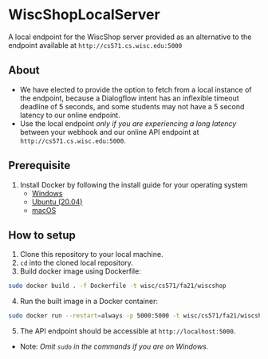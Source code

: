 # WiscShopLocalServer
A local endpoint for the WiscShop server provided as an alternative to the endpoint available at `http://cs571.cs.wisc.edu:5000`

## About
- We have elected to provide the option to fetch from a local instance of the endpoint, because a Dialogflow intent has an inflexible timeout deadline of 5 seconds, and some students may not have a 5 second latency to our online endpoint. 
- Use the local endpoint _only if you are experiencing a long latency_ between your webhook and our online API endpoint at `http://cs571.cs.wisc.edu:5000`.

## Prerequisite
1. Install Docker by following the install guide for your operating system
    - [Windows](https://docs.docker.com/desktop/windows/install/)
    - [Ubuntu (20.04)](https://www.digitalocean.com/community/tutorials/how-to-install-and-use-docker-on-ubuntu-20-04)
    - [macOS](https://docs.docker.com/desktop/mac/install/)

## How to setup

1. Clone this repository to your local machine.
2. `cd` into the cloned local repository. 
3. Build docker image using Dockerfile:
```sh
sudo docker build . -f Dockerfile -t wisc/cs571/fa21/wiscshop
```
4. Run the built image in a Docker container:
```sh
sudo docker run --restart=always -p 5000:5000 -t wisc/cs571/fa21/wiscshop:latest
```
5. The API endpoint should be accessible at `http://localhost:5000`.

- Note: _Omit `sudo` in the commands if you are on Windows._
